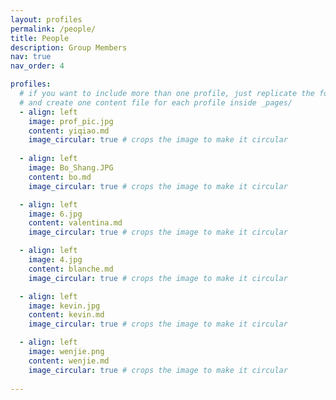 ```yaml
---
layout: profiles
permalink: /people/
title: People
description: Group Members
nav: true
nav_order: 4

profiles:
  # if you want to include more than one profile, just replicate the following block
  # and create one content file for each profile inside _pages/
  - align: left
    image: prof_pic.jpg
    content: yiqiao.md
    image_circular: true # crops the image to make it circular
    
  - align: left
    image: Bo_Shang.JPG
    content: bo.md
    image_circular: true # crops the image to make it circular

  - align: left
    image: 6.jpg
    content: valentina.md
    image_circular: true # crops the image to make it circular

  - align: left
    image: 4.jpg
    content: blanche.md
    image_circular: true # crops the image to make it circular

  - align: left
    image: kevin.jpg
    content: kevin.md
    image_circular: true # crops the image to make it circular

  - align: left
    image: wenjie.png
    content: wenjie.md
    image_circular: true # crops the image to make it circular
    
---
```

